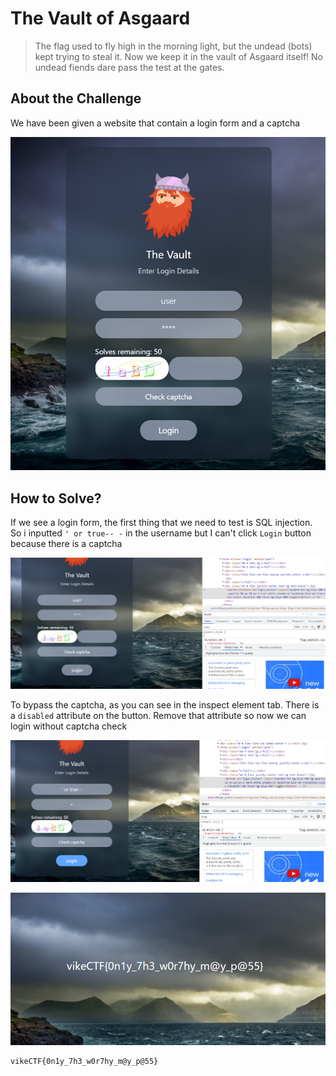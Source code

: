 # The Vault of Asgaard
> The flag used to fly high in the morning light, but the undead (bots) kept trying to steal it. Now we keep it in the vault of Asgaard itself! No undead fiends dare pass the test at the gates.

## About the Challenge
We have been given a website that contain a login form and a captcha

![preview](images/preview.png)

## How to Solve?
If we see a login form, the first thing that we need to test is SQL injection. So i inputted `' or true-- -` in the username but I can't click `Login` button because there is a captcha

![captcha](images/captcha.png)

To bypass the captcha, as you can see in the inspect element tab. There is a `disabled` attribute on the button. Remove that attribute so now we can login without captcha check

![bypass](images/bypass.png)

![flag](images/flag.png)

```
vikeCTF{0n1y_7h3_w0r7hy_m@y_p@55}
```